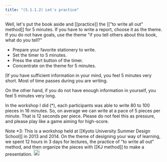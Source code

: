 ```yaml
---
title: "(5.1.1.2) Let's practice"
---
```


Well, let's put the book aside and [[practice]] the [["to write all out" method]] for 5 minutes.
If you have to write a report, choose it as the theme. If you do not have goals, use the theme "if you tell others about this book, what do you tell?"

- Prepare your favorite stationery to write.
- Set the timer to 5 minutes.
- Press the start button of the timer.
- Concentrate on the theme for 5 minutes.

[If you have sufficient information in your mind, you feel 5 minutes very short. Most of time passes during you are writing.

On the other hand, if you do not have enough information in yourself, you feel 5 minutes very long.

In the workshop I did (*), each participants was able to write 80 to 100 pieces in 16 minutes. So, on average we can write at a pace of 5 pieces per minute. That is 12 seconds per piece. Please do not feel this as pressure, and please play like a game aiming for high-score.

Note *3: This is a workshop held at [[Kyoto University Summer Design School]] in 2013 and 2014. On the theme of designing your way of learning, we spent 12 hours in 3 days for lectures, the practice of "to write all out" method, and then organize the pieces with [[KJ method]] to make a presentation.
<img src='https://scrapbox.io/api/pages/nishio/en/icon' alt='en.icon' height="19.5"/>